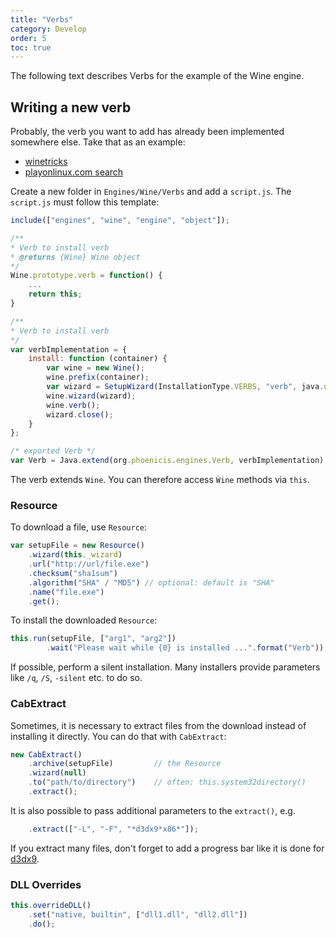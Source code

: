 ```yaml
---
title: "Verbs"
category: Develop
order: 5
toc: true
---
```


The following text describes Verbs for the example of the Wine engine.

## Writing a new verb
Probably, the verb you want to add has already been implemented somewhere else. Take that as an example:
* [winetricks](https://github.com/Winetricks/winetricks/blob/master/src/winetricks)
* [playonlinux.com search](https://www.playonlinux.com/en/forums.html)

Create a new folder in `Engines/Wine/Verbs` and add a `script.js`. The `script.js` must follow this template:
```javascript
include(["engines", "wine", "engine", "object"]);

/**
* Verb to install verb
* @returns {Wine} Wine object
*/
Wine.prototype.verb = function() {
    ...
    return this;
}

/**
* Verb to install verb
*/
var verbImplementation = {
    install: function (container) {
        var wine = new Wine();
        wine.prefix(container);
        var wizard = SetupWizard(InstallationType.VERBS, "verb", java.util.Optional.empty());
        wine.wizard(wizard);
        wine.verb();
        wizard.close();
    }
};

/* exported Verb */
var Verb = Java.extend(org.phoenicis.engines.Verb, verbImplementation);
```

The verb extends `Wine`. You can therefore access `Ẁine` methods via `this`.

### Resource
To download a file, use `Resource`:
```javascript
var setupFile = new Resource()
    .wizard(this._wizard)
    .url("http://url/file.exe")
    .checksum("sha1sum")
    .algorithm("SHA" / "MD5") // optional: default is "SHA"
    .name("file.exe")
    .get();
```

To install the downloaded `Resource`:
```javascript
this.run(setupFile, ["arg1", "arg2"])
        .wait("Please wait while {0} is installed ...".format("Verb"));
```
If possible, perform a silent installation. Many installers provide parameters like `/q`, `/S`, `-silent` etc. to do so.

### CabExtract
Sometimes, it is necessary to extract files from the download instead of installing it directly. You can do that with `CabExtract`:
```javascript
new CabExtract()
    .archive(setupFile)         // the Resource
    .wizard(null)
    .to("path/to/directory")    // often: this.system32directory()
    .extract();
```

It is also possible to pass additional parameters to the `extract()`, e.g.
```javascript
    .extract(["-L", "-F", "*d3dx9*x86*"]);
```

If you extract many files, don't forget to add a progress bar like it is done for [d3dx9](https://github.com/PhoenicisOrg/scripts/blob/master/Engines/Wine/Verbs/d3dx9/script.js).

### DLL Overrides
```javascript
this.overrideDLL()
    .set("native, builtin", ["dll1.dll", "dll2.dll"])
    .do();
```
